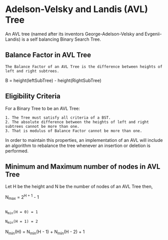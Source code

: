 # Adelson-Velsky and Landis (AVL) Tree

An AVL tree (named after its inventors George-Adelson-Velsky and Evgenii-Landis)
is a self balancing Binary Search Tree.

## Balance Factor in AVL Tree
```
The Balance Factor of an AVL Tree is the difference between heights of left and right subtrees.
```
B = height(leftSubTree) - height(RightSubTree)

## Eligibility Criteria
For a Binary Tree to be an AVL Tree:
```
1. The Tree must satisfy all criteria of a BST.
2. The absolute difference between the heights of left and right subtrees cannot be more than one.
3. That is modulus of Balance Factor cannot be more than one.
```

In order to maintain this properties, an implementation of an AVL will include an algorithm to rebalance the tree whenever an insertion or deletion is performed.

## Minimum and Maximum number of nodes in AVL Tree
Let H be the height and N be the number of nodes of an AVL Tree then,

N<sub>max</sub> = 2<sup>H + 1</sup> - 1

<code>
N<sub>min</sub>(H = 0) = 1
</code>

<code>
N<sub>min</sub>(H = 1) = 2
</code>

N<sub>min</sub>(H) = N<sub>min</sub>(H - 1) + N<sub>min</sub>(H - 2) + 1
